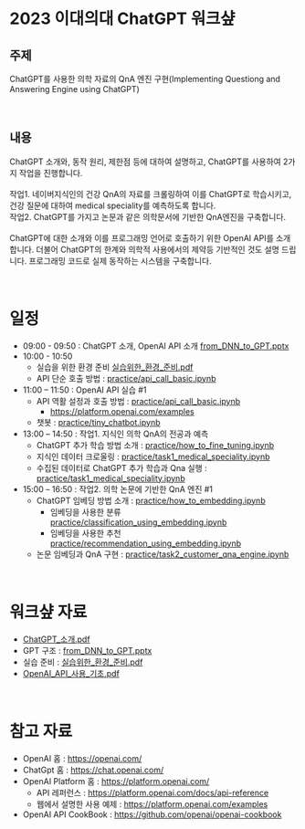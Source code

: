 # 2023 이대의대 ChatGPT 워크샾

## 주제
ChatGPT를 사용한 의학 자료의 QnA 엔진 구현(Implementing Questiong and Answering Engine using ChatGPT)

<br>

## 내용
ChatGPT 소개와, 동작 원리, 제한점 등에 대하여 설명하고, ChatGPT를 사용하여 2가지 작업을 진행합니다. <br>
<br>
작업1. 네이버지식인의 건강 QnA의 자료를 크롤링하여 이를 ChatGPT로 학습시키고, 건강 질문에 대하여 medical speciality를 예측하도록 합니다.  <br>
작업2. ChatGPT를 가지고 논문과 같은 의학문서에 기반한 QnA엔진을 구축합니다.  <br>
<br>
ChatGPT에 대한 소개와 이를 프로그래밍 언어로 호출하기 위한 OpenAI API를 소개합니다. 더불어 ChatGPT의 한계와 의학적 사용에서의 제약등 기반적인 것도 설명 드립니다. 프로그래밍 코드로 실제 동작하는 시스템을 구축합니다.

<br>

# 일정

- 09:00 - 09:50 : ChatGPT 소개, OpenAI API 소개 [from_DNN_to_GPT.pptx](from_DNN_to_GPT.pptx)
- 10:00 - 10:50
    - 실습을 위한 환경 준비 [실습위한_환경_준비.pdf](실습위한_환경_준비.pdf)
    - API 단순 호출 방법 : [practice/api_call_basic.ipynb](practice/api_call_basic.ipynb)    
- 11:00 – 11:50 : OpenAI API 실습 #1
    - API 역활 설정과 호출 방법 : [practice/api_call_basic.ipynb](practice/api_call_basic.ipynb)
        - https://platform.openai.com/examples
    - 챗봇 : [practice/tiny_chatbot.ipynb](practice/tiny_chatbot.ipynb)
- 13:00 – 14:50 : 작업1. 지식인 의학 QnA의 전공과 예측
    - ChatGPT 추가 학습 방법 소개 : [practice/how_to_fine_tuning.ipynb](practice/how_to_fine_tuning.ipynb)
    - 지식인 데이터 크로울링 : [practice/task1_medical_speciality.ipynb](practice/task1_medical_speciality.ipynb)
    - 수집된 데이터로 ChatGPT 추가 학습과 Qna 실행 : [practice/task1_medical_speciality.ipynb](practice/task1_medical_speciality.ipynb)
- 15:00 – 16:50 : 작업2. 의학 논문에 기반한 QnA 엔진 #1
    - ChatGPT 임베딩 방법 소개 : [practice/how_to_embedding.ipynb](practice/how_to_embedding.ipynb)
        - 임베딩을 사용한 분류 [practice/classification_using_embedding.ipynb](practice/classification_using_embedding.ipynb)
        - 임베딩을 사용한 추천 [practice/recommendation_using_embedding.ipynb](practice/recommendation_using_embedding.ipynb)
    - 논문 임베딩과 QnA 구현 : [practice/task2_customer_qna_engine.ipynb](practice/task2_customer_qna_engine.ipynb)

<br>

# 워크샾 자료

- [ChatGPT_소개.pdf](ChatGPT_소개.pdf)
- GPT 구조 : [from_DNN_to_GPT.pptx](from_DNN_to_GPT.pptx)
- 실습 준비 : [실습위한_환경_준비.pdf](실습위한_환경_준비.pdf)
- [OpenAI_API_사용_기초.pdf](OpenAI_API_사용_기초.pdf)


<br>

# 참고 자료

- OpenAI 홈 : https://openai.com/
- ChatGpt 홈 : https://chat.openai.com/
- OpenAI Platform 홈 : https://platform.openai.com/
    - API 레퍼런스 : https://platform.openai.com/docs/api-reference
    - 웹에서 설명한 사용 예제 : https://platform.openai.com/examples
- OpenAI API CookBook : https://github.com/openai/openai-cookbook
